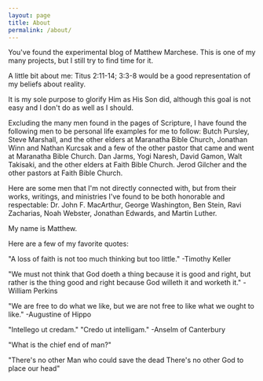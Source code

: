 ```yaml
---
layout: page
title: About
permalink: /about/
---
```


You've found the experimental blog of Matthew Marchese. This is one of my many projects, but I still try to find time for it.

A little bit about me:
Titus 2:11-14; 3:3-8 would be a good representation of my beliefs about reality.

It is my sole purpose to glorify Him as His Son did, although this goal is not easy and I don't do as well as I should.

Excluding the many men found in the pages of Scripture, I have found the following men to be personal life examples for me to follow: Butch Pursley, Steve Marshall, and the other elders at Maranatha Bible Church, Jonathan Winn and Nathan Kurcsak and a few of the other pastor that came and went at Maranatha Bible Church. Dan Jarms, Yogi Naresh, David Gamon, Walt Takisaki, and the other elders at Faith Bible Church. Jerod Gilcher and the other pastors at Faith Bible Church.


Here are some men that I'm not directly connected with, but from their works, writings, and ministries I've found to be both honorable and respectable:
Dr. John F. MacArthur, George Washington, Ben Stein, Ravi Zacharias, Noah Webster, Jonathan Edwards, and Martin Luther.

My name is Matthew.


Here are a few of my favorite quotes:

"A loss of faith is not too much thinking but too little." -Timothy Keller

"We must not think that God doeth a thing because it is good and right, but rather is the thing good and right because God willeth it and worketh it." -William Perkins

"We are free to do what we like, but we are not free to like what we ought to like." -Augustine of Hippo

"Intellego ut credam."
"Credo ut intelligam."
-Anselm of Canterbury

"What is the chief end of man?"

"There's no other Man who could save the dead
There's no other God to place our head"

